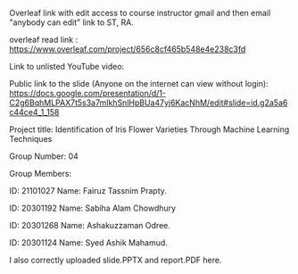 Overleaf link with edit access to course instructor gmail and then email "anybody can edit" link to ST, RA.



overleaf read link : https://www.overleaf.com/project/656c8cf465b548e4e238c3fd

Link to unlisted YouTube video: 


Public link to the slide (Anyone on the internet can view without login): https://docs.google.com/presentation/d/1-C2g6BqhMLPAX7t5s3a7mIkhSnlHpBUa47yj6KacNhM/edit#slide=id.g2a5a6c44ce4_1_158


Project title:
Identification of Iris Flower Varieties Through Machine Learning Techniques



Group Number: 04



Group Members:


ID: 21101027  Name: Fairuz Tassnim Prapty.


ID: 20301192  Name: Sabiha Alam Chowdhury


ID: 20301268  Name: Ashakuzzaman Odree.


ID: 20301124  Name: Syed Ashik Mahamud.



I also correctly uploaded slide.PPTX and report.PDF here.


















